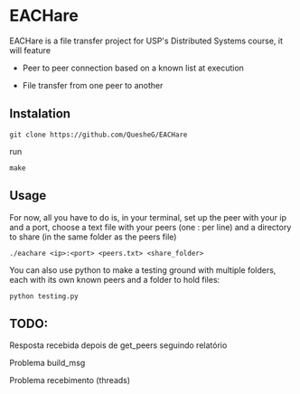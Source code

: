 # EACHare

EACHare is a file transfer project for USP's Distributed Systems course, it will feature

- Peer to peer connection based on a known list at execution

- File transfer from one peer to another

## Instalation

```console
git clone https://github.com/QuesheG/EACHare
```

run
```console
make
```

## Usage

For now, all you have to do is, in your terminal, set up the peer with your ip and a port, choose a text file with your peers (one <ip>:<port> per line) and a directory to share (in the same folder as the peers file)
```console
./eachare <ip>:<port> <peers.txt> <share_folder>
```

You can also use python to make a testing ground with multiple folders, each with its own known peers and a folder to hold files:
```console
python testing.py
```

## TODO:

Resposta recebida depois de get_peers seguindo relatório

Problema build_msg

Problema recebimento (threads)